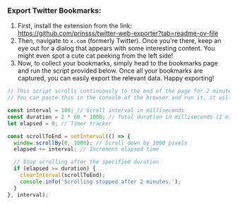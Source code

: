
### Export Twitter Bookmarks:

1. First, install the extension from the link: https://github.com/prinsss/twitter-web-exporter?tab=readme-ov-file
2. Then, navigate to `x.com` (formerly Twitter). Once you're there, keep an eye out for a dialog that appears with some interesting content. You might even spot a cute cat peeking from the left side!
3. Now, to collect your bookmarks, simply head to the bookmarks page and run the script provided below. Once all your bookmarks are captured, you can easily export the relevant data. Happy exporting!

```js
// This script scrolls continuously to the end of the page for 2 minutes on X.com (formerly Twitter).
// You can paste this in the console of the browser and run it, it will scroll to the end of the page.

const interval = 100; // Scroll interval in milliseconds
const duration = 2 * 60 * 1000; // Total duration in milliseconds (2 minutes)
let elapsed = 0; // Timer tracker

const scrollToEnd = setInterval(() => {
  window.scrollBy(0, 1000); // Scroll down by 1000 pixels
  elapsed += interval; // Increment elapsed time

  // Stop scrolling after the specified duration
  if (elapsed >= duration) {
    clearInterval(scrollToEnd);
    console.info('Scrolling stopped after 2 minutes.');
  }
}, interval);
```